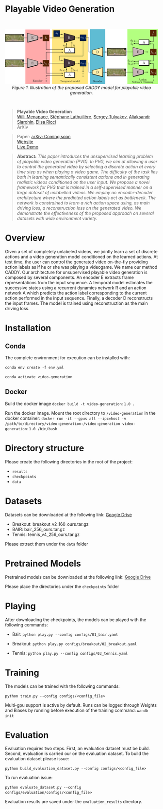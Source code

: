 # Playable Video Generation
<br>
<p align="center">
    <img src="./resources/architecture.png"/> <br />
    <em>
    Figure 1. Illustration of the proposed CADDY model for playable video generation.
    </em>
</p>
<br>

> **Playable Video Generation**<br>
> [Willi Menapace](https://www.willimenapace.com/), [Stéphane Lathuilière](https://stelat.eu/), [Sergey Tulyakov](http://www.stulyakov.com/), [Aliaksandr Siarohin](https://github.com/AliaksandrSiarohin), [Elisa Ricci](http://elisaricci.eu/)<br>
> ArXiv<br>

> Paper: [arXiv: Coming soon]()<br>
> [Website](https://willi-menapace.github.io/playable-video-generation-website/)<br>
> [Live Demo](https://willi-menapace.github.io/playable-video-generation-website/play.html)<br>

> **Abstract:** *This paper introduces the unsupervised learning problem of playable video generation (PVG). In PVG, we aim at allowing a user to control the generated video by selecting a discrete action at every time step as when playing a video game. The difficulty of the task lies both in learning semantically consistent actions and in generating realistic videos conditioned on the user input. We propose a novel framework for PVG that is trained in a self-supervised manner on a large dataset of unlabelled videos. We employ an encoder-decoder architecture where the predicted action labels act as bottleneck. The network is constrained to learn a rich action space using, as main driving loss, a reconstruction loss on the generated video. We demonstrate the effectiveness of the proposed approach on several datasets with wide environment variety.*

# Overview

Given a set of completely unlabeled videos, we jointly learn a set of discrete actions and a video generation model conditioned on the learned actions. At test time, the user can control the generated video on-the-fly providing action labels as if he or she was playing a videogame. We name our method CADDY. Our architecture for unsupervised playable video generation is composed by several components. An encoder E extracts frame representations from the input sequence. A temporal model estimates the successive states using a recurrent dynamics network R and an action network A which predicts the action label corresponding to the current action performed in the input sequence. Finally, a decoder D reconstructs the input frames. The model is trained using reconstruction as the main driving loss.

# Installation

## Conda

The complete environment for execution can be installed with:

`conda env create -f env.yml`

`conda activate video-generation`

## Docker

Build the docker image
`docker build -t video-generation:1.0 .`

Run the docker image. Mount the root directory to `/video-generation` in the docker container:
`docker run -it --gpus all --ipc=host -v /path/to/directory/video-generation:/video-generation video-generation:1.0 /bin/bash`

# Directory structure

Please create the following directories in the root of the project:

- `results`
- `checkpoints`
- `data`

# Datasets
Datasets can be downloaded at the following link:
[Google Drive](https://drive.google.com/drive/folders/1CuHK_-cFWih0F8AxB4b76FoBQ9RjWMww?usp=sharing)

- Breakout: breakout_v2_160_ours.tar.gz
- BAIR: bair_256_ours.tar.gz
- Tennis: tennis_v4_256_ours.tar.gz

Please extract them under the `data` folder

# Pretrained Models

Pretrained models can be downloaded at the following link:
[Google Drive](https://drive.google.com/drive/folders/1xLlJ8Xh6_wOEEARwBcoeVng2Bbi-wAah?usp=sharing)

Please place the directories under the `checkpoints` folder

# Playing

After downloading the checkpoints, the models can be played with the following commands:

- Bair:
`python play.py --config configs/01_bair.yaml`

- Breakout:
`python play.py configs/breakout/02_breakout.yaml`

- Tennis:
`python play.py --config configs/03_tennis.yaml`

# Training

The models can be trained with the following commands:

`python train.py --config configs/<config_file>`

Multi-gpu support is active by default. Runs can be logged through Weights and Biases by running before execution of the training command:
`wandb init`

# Evaluation

Evaluation requires two steps. First, an evaluation dataset must be build. Second, evaluation is carried our on the evaluation dataset. To build the evaluation dataset please issue:

`python build_evaluation_dataset.py --config configs/<config_file>`

To run evaluation issue:

`python evaluate_dataset.py --config configs/evaluation/configs/<config_file>`

Evaluation results are saved under the `evaluation_results` directory.